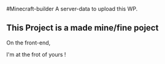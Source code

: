 #Minecraft-builder
A server-data to upload this WP.


## This Project is a made mine/fine poject


On the front-end,

I'm at the frot of yours !
